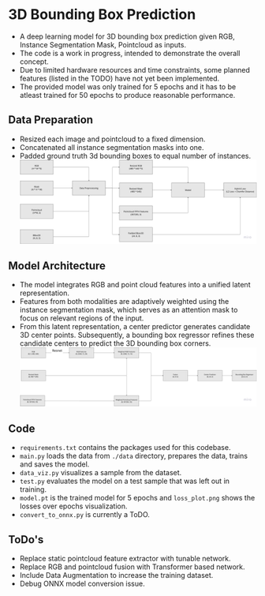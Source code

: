 # 3D Bounding Box Prediction
- A deep learning model for 3D bounding box prediction given RGB, Instance Segmentation Mask, Pointcloud as inputs. 
- The code is a work in progress, intended to demonstrate the overall concept. 
- Due to limited hardware resources and time constraints, some planned features (listed in the TODO) have not yet been implemented. 
- The provided model was only trained for 5 epochs and it has to be atleast trained for 50 epochs to produce reasonable performance.

## Data Preparation
- Resized each image and pointcloud to a fixed dimension.
- Concatenated all instance segmentation masks into one.
- Padded ground truth 3d bounding boxes to equal number of instances.
![alt text](docs/data_prep.png "Data Preparation")


## Model Architecture
- The model integrates RGB and point cloud features into a unified latent representation. 
- Features from both modalities are adaptively weighted using the instance segmentation mask, which serves as an attention mask to focus on relevant regions of the input. 
- From this latent representation, a center predictor generates candidate 3D center points. Subsequently, a bounding box regressor refines these candidate centers to predict the 3D bounding box corners.
![alt text](docs/model_arch.png "Model Architecture")


## Code
- `requirements.txt` contains the packages used for this codebase.
- `main.py` loads the data from `./data` directory, prepares the data, trains and saves the model.
- `data_viz.py` visualizes a sample from the dataset.
- `test.py` evaluates the model on a test sample that was left out in training.
- `model.pt` is the trained model for 5 epochs and `loss_plot.png` shows the losses over epochs visualization.
- `convert_to_onnx.py` is currently a ToDO.


## ToDo's
- Replace static pointcloud feature extractor with tunable network.
- Replace RGB and pointcloud fusion with Transformer based network.
- Include Data Augmentation to increase the training dataset.
- Debug ONNX model conversion issue.

